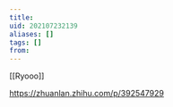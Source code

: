 ```yaml
---
title: 
uid: 202107232139
aliases: []
tags: []
from: 
---
```

[[Ryooo]]

https://zhuanlan.zhihu.com/p/392547929